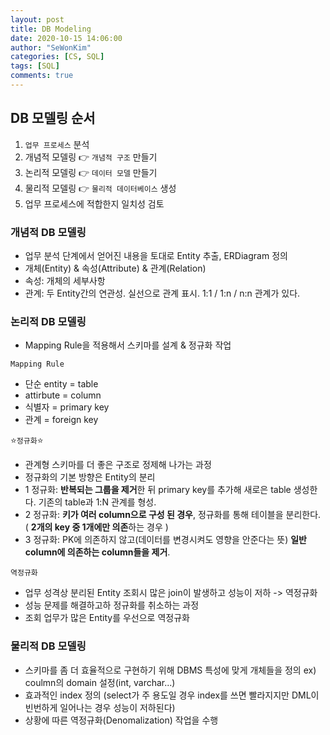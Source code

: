 ```yaml
---
layout: post
title: DB Modeling
date: 2020-10-15 14:06:00
author: "SeWonKim"
categories: [CS, SQL]
tags: [SQL]
comments: true
---
```


## DB 모델링 순서

1. `업무 프로세스` 분석
2. 개념적 모델링 👉 `개념적 구조` 만들기
3. 논리적 모델링 👉 `데이터 모델` 만들기
4. 물리적 모델링 👉 `물리적 데이터베이스` 생성
5. 업무 프로세스에 적합한지 일치성 검토


### 개념적 DB 모델링
- 업무 분석 단계에서 얻어진 내용을 토대로 Entity 추출, ERDiagram 정의
- 개체(Entity) & 속성(Attribute) & 관계(Relation)
- 속성: 개체의 세부사항
- 관계: 두 Entity간의 연관성. 실선으로 관계 표시. 1:1 / 1:n / n:n 관계가 있다.

### 논리적 DB 모델링

- Mapping Rule을 적용해서 스키마를 설계 & 정규화 작업

`Mapping Rule`    
- 단순 entity = table
- attirbute = column
- 식별자 = primary key
- 관계 = foreign key


⭐`정규화`⭐       
- 관계형 스키마를 더 좋은 구조로 정제해 나가는 과정
- 정규화의 기본 방향은 Entity의 분리
- 1 정규화: **반복되는 그룹을 제거**한 뒤 primary key를 추가해 새로은 table 생성한다. 기존의 table과 1:N 관계를 형성.
- 2 정규화: **키가 여러 column으로 구성 된 경우**, 정규화를 통해 테이블을 분리한다. ( **2개의 key 중 1개에만 의존**하는 경우 )
- 3 정규화: PK에 의존하지 않고(데이터를 변경시켜도 영향을 안준다는 뜻) **일반 column에 의존하는 column들을 제거**.

 
 `역정규화`      
- 업무 성격상 분리된 Entity 조회시 많은 join이 발생하고 성능이 저하 -> 역정규화
- 성능 문제를 해결하고하 정규화를 취소하는 과정
- 조회 업무가 많은 Entity를 우선으로 역정규화



 ### 물리적 DB 모델링
 
 - 스키마를 좀 더 효율적으로 구현하기 위해 DBMS 특성에 맞게 개체들을 정의 ex) coulmn의 domain 설정(int, varchar...)
 - 효과적인 index 정의 (select가 주 용도일 경우 index를 쓰면 빨라지지만 DML이 빈번하게 일어나는 경우 성능이 저하된다)
 - 상황에 따른 역정규화(Denomalization) 작업을 수행


